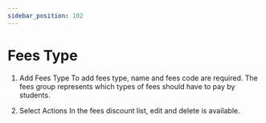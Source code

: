 ```yaml
---
sidebar_position: 102
---
```

 
# Fees Type
1. Add Fees Type
To add fees type, name and fees code are required. The fees group represents which types of fees should have to pay by students.

2. Select Actions
In the fees discount list, edit and delete is available.